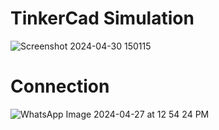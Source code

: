 # TinkerCad Simulation
![Screenshot 2024-04-30 150115](https://github.com/tishaa26/Driver-Drowsiness-Detection/assets/123740968/af4927de-d3be-437a-b014-4b4df9392206)
# Connection
![WhatsApp Image 2024-04-27 at 12 54 24 PM](https://github.com/tishaa26/Driver-Drowsiness-Detection/assets/123740968/cad3c79c-ab7f-40e7-87d1-c2ebabf4b249)
